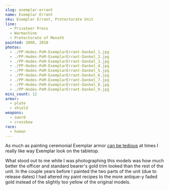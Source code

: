 ```yaml
---
slug: exemplar-errant
name: Exemplar Errant
sku: Exemplar Errant, Protectorate Unit
line:
  - Privateer Press
  - Warmachine
  - Protectorate of Menoth
painted: 2008, 2010
photos:
  - ./PP-Hodes-PoM-ExemplarErrant-Dankel_1.jpg
  - ./PP-Hodes-PoM-ExemplarErrant-Dankel_2.jpg
  - ./PP-Hodes-PoM-ExemplarErrant-Dankel_3.jpg
  - ./PP-Hodes-PoM-ExemplarErrant-Dankel_4.jpg
  - ./PP-Hodes-PoM-ExemplarErrant-Dankel_5.jpg
  - ./PP-Hodes-PoM-ExemplarErrant-Dankel_6.jpg
  - ./PP-Hodes-PoM-ExemplarErrant-Dankel_7.jpg
  - ./PP-Hodes-PoM-ExemplarErrant-Dankel_8.jpg
  - ./PP-Hodes-PoM-ExemplarErrant-Dankel_9.jpg
mini_count: 12
armor:
  - plate
  - shield
weapons:
  - sword
  - crossbow
race:
  - human
---
```


As much as painting ceremonial Exemplar armor [can be tedious](http://www.dankelzahn.com/blog/2009/09/29/exemplar-of-hate/) at times I really like way Exemplar look on the tabletop.

What stood out to me while I was photographing this models was how much better the officer and standard bearer's gold trim looked than the rest of the unit. In the couple years before I painted the two parts of the unit (due to release dates) I had altered my paint recipes to the more antique-y faded gold instead of the slightly too yellow of the original models.
